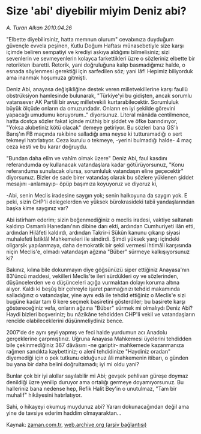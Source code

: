 # Size 'abi' diyebilir miyim Deniz abi?

*A. Turan Alkan 2010.04.26*

<tr><td class="metin" colspan="2" style="padding-top: 20px; padding-left: 5px; ">"Elbette diyebilirsiniz, hatta memnun olurum" cevabınıza duyduğum güvençle evvela peşinen, Kutlu Doğum Haftası münasebetiyle size karşı içimde beliren sempatiyi ve krediyi askıya aldığımı bilmelisiniz; sizi sevenlerin ve sevmeyenlerin kolayca farkettikleri üzre o sözleriniz elbette bir retorikten ibaretti. Retorik, yani doğruluğuna kalıp basmadığımız halde, o esnada söylenmesi gerektiği için sarfedilen söz; yani lâf! Hepimiz biliyorduk ama inanmak hoşumuza gitmişti.</td></tr><tr><td class="metin" colspan="2" style="padding-top: 20px; padding-left: 5px; "><p>Deniz Abi, anayasa değişikliğine destek veren milletvekillerine karşı faullü obstrüksiyon hamlesinde bulunarak, "Türkiye'yi bu gidişten, ancak sorumlu vatansever AK Partili bir avuç milletvekili kurtarabilecektir. Sorumluluk büyük ölçüde onların da omuzundadır. Onların en iyi şekilde görevini yapacağı umudumu koruyorum.." diyorsunuz. Literal mânâda centilmence, hatta dostça sözler fakat içinde müthiş bir şiddet ve öfke barındırıyor, "Yoksa akıbetiniz kötü olacak" demeye getiriyor. Bu sözleri bana GS'lı Barış'ın FB maçında rakibine salladığı ama neyse ki tutturamadığı o sert tekmeyi hatırlatıyor. Ceza kurulu o tekmeye, -yerini bulmadığı halde- 4 maç ceza kesti ve bu karar doğruydu.
<p>"Bundan daha elîm ve vahîm olmak üzere" Deniz Abi, faul kasdını referandumda oy kullanacak vatandaşlara kadar götürüyorsunuz, "Konu referanduma sunulacak olursa, sorumluluk vatandaşın eline geçecektir" diyorsunuz. Bizler de sade birer vatandaş olarak bu sözlere yüklenen şiddet mesajını -anlamayıp- öpüp başımıza koyuyoruz ve diyoruz ki,
<p>-Abi, senin Meclis iradesine saygın yok; senin halkoyuna da saygın yok. E peki, sizin CHP'li delegelerden ve yüksek bürokrasideki tabii yandaşlarından başka kime saygınız var?
<p>Abi istirham ederim; sizin beğenmediğiniz o meclis iradesi, vaktiye saltanatı kaldırıp Osmanlı Hanedanı'nın dibine darı ekti, ardından Cumhuriyeti ilân etti, ardından Hilâfeti kaldırdı, ardından Takrir-i Sükûn kanunu çıkarıp siyasi muhalefeti İstiklâl Mahkemeleri ile sindirdi. Şimdi yüksek yargı içindeki oligarşik yapılanmaya, daha demokratik bir şekil vermesi ihtimâli karşısında niçin Meclis'e, olmadı vatandaşın ağzına "Büber" sürmeye kalkışıyorsunuz ki?
<p>Bakınız, kılına bile dokunmayın diye göğsünüzü siper ettiğiniz Anayasa'nın 83'üncü maddesi, vekilleri Meclis'te ileri sürdükleri oy ve sözlerinden, düşüncelerden ve o düşünceleri açığa vurmaktan dolayı koruma altına alıyor. Kaldı ki beşûş bir çehreyle işaret parmağınızı tehdid makamında salladığınız o vatandaşlar, yine aynı edâ ile tehdid ettiğiniz o Meclis'e sizi bugüne kadar tam 6 kere seçmek basiretini gösterdiler; bu basirete karşı göstereceğiniz vefa, onların ağzına "Büber" sürmek mi olmalıydı Deniz Abi? Haydi bizleri boşveriniz; bu nâzikâne tehdidden CHP'li vekil ve vatandaşların rencîde olabileceklerini düşünmeliydiniz bence.
<p>2007'de de aynı şeyi yapmış ve feci halde yurdumun acı Anadolu gerçeklerine çarpmıştınız. Uğruna Anayasa Mahkemesi üyelerini tehdidden bile çekinmediğiniz 367 dâvâsını -ne gariptir- mahkemede kazanmanıza rağmen sandıkta kaybettiniz; o alenî tehdidinize "Haydiniz oradan" diyemediği için o pek tutkunu olduğunuz âli mahkemenin itibarı, o günden bu yana bir daha belini doğrultamadı; iyi mi oldu yani?
<p>Bunlar çok bir iyi akıllar sayılabilir mi Abi; gevşek pehlivan güreşe doymaz denildiği üzre yenilip duruyor ama ortalığı germeye doyamıyorsunuz. Bu halleriniz bana nedense hep, Refik Halit Bey'in o unutulmaz, "Tam bir muhalif" hikâyesini hatırlatıyor.
<p>Sahi, o hikayeyi okumuş muydunuz abi? Yararı dokunacağından değil ama yine de tavsiye ederim haddim olmayaraktan... <br/></p></p></p></p></p></p></p></p></td></tr>

Kaynak: [zaman.com.tr](http://zaman.com.tr/yazar.do?yazino=977095), [web.archive.org (arşiv bağlantısı)](http://web.archive.org/web/20100429021454/http://zaman.com.tr:80/yazar.do?yazino=977095)
